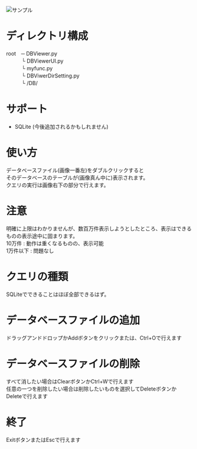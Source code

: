 <img src="https://github.com/pto8913/PyQt5-s-tools/blob/master/Image/DBViewer.png" title="サンプル">

# ディレクトリ構成
root　─ DBViewer.py <br>
　　　└ DBViewerUI.py <br>
　　　└ myfunc.py <br>
　　　└ DBViwerDirSetting.py <br>
　　　└ /DB/

# サポート
- SQLite
(今後追加されるかもしれません)

# 使い方
データベースファイル(画像一番左)をダブルクリックすると <br>
そのデータベースのテーブルが(画像真ん中に)表示されます。 <br>
クエリの実行は画像右下の部分で行えます。 <br>

# 注意
明確に上限はわかりませんが、数百万件表示しようとしたところ、表示はできるものの表示途中に固まります。<br>
10万件 : 動作は重くなるものの、表示可能 <br>
1万件以下 : 問題なし <br>

# クエリの種類
SQLiteでできることはほぼ全部できるはず。

# データベースファイルの追加
ドラッグアンドドロップかAddボタンをクリックまたは、Ctrl+Oで行えます <br>

# データベースファイルの削除
すべて消したい場合はClearボタンかCtrl+Wで行えます <br>
任意の一つを削除したい場合は削除したいものを選択してDeleteボタンかDeleteで行えます <br>

# 終了
ExitボタンまたはEscで行えます <br>
